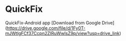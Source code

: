 # QuickFix
QuickFix-Android app
[Download from Google Drive] (https://drive.google.com/file/d/1Fy0T-mJWtlgFCf37Ccpn2ZIRuWwlsZ9p/view?usp=drive_link)
